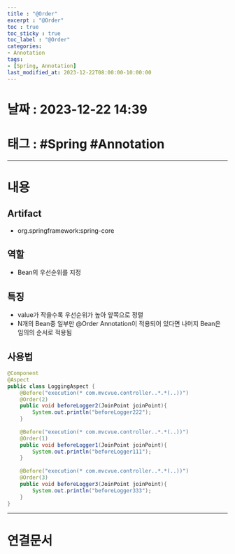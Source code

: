 ```yaml
---
title : "@Order"
excerpt : "@Order"
toc : true
toc_sticky : true
toc_label : "@Order"
categories:
- Annotation
tags:
- [Spring, Annotation]
last_modified_at: 2023-12-22T08:00:00-10:00:00
---
```


# 날짜 : 2023-12-22 14:39

# 태그 : #Spring #Annotation
---

# 내용

## Artifact
- org.springframework:spring-core

## 역할
- Bean의 우선순위를 지정

## 특징
- value가 작을수록 우선순위가 높아 앞쪽으로 정렬
- N개의 Bean중 일부만 @Order Annotation이 적용되어 있다면 나머지 Bean은 임의의 순서로 적용됨

## 사용법

```java
@Component  
@Aspect  
public class LoggingAspect {  
    @Before("execution(* com.mvcvue.controller..*.*(..))")  
    @Order(2)  
    public void beforeLogger2(JoinPoint joinPoint){  
        System.out.println("beforeLogger222");  
    }  
  
    @Before("execution(* com.mvcvue.controller..*.*(..))")  
    @Order(1)  
    public void beforeLogger1(JoinPoint joinPoint){  
        System.out.println("beforeLogger111");  
    }  
  
    @Before("execution(* com.mvcvue.controller..*.*(..))")  
    @Order(3)  
    public void beforeLogger3(JoinPoint joinPoint){  
        System.out.println("beforeLogger333");  
    }  
}
```

---

# 연결문서
